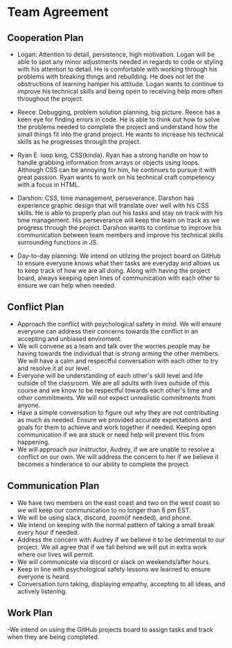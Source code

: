 # Team Agreement

## Cooperation Plan
  - Logan: Attention to detail, persistence, high motivation. Logan will be able to spot any minor adjustments needed in regards to code or styling with his attention to detail.  He is comfortable with working through his problems with breaking things and rebuilding.  He does not let the obstructions of learning hamper his attitude. Logan wants to continue to improve his technical skills and being open to receiving help more often throughout the project.
  
  - Reece: Debugging, problem solution planning, big picture. Reece has a keen eye for finding errors in code.  He is able to think out how to solve the problems needed to complete the project and understand how the small things fit into the grand project. He wants to increase his technical skills as he progresses through the project.
  
  - Ryan E: loop king, CSS(kinda). Ryan has a strong handle on how to handle grabbing information from arrays or objects using loops.  Although CSS can be annoying for him, he continues to pursue it with great passion. Ryan wants to work on his technical craft competency with a focus in HTML.
  
  - Darshon: CSS, time management, perseverance. Darshon has experience graphic design that will translate over well with his CSS skills.  He is able to properly plan out his tasks and stay on track with his time management.  His perseverance will keep the team on track as we progress through the project. Darshon wants to continue to improve his communication between team members and improve his technical skills surrounding functions in JS.
  
  - Day-to-day planning: We intend on utilzing the project board on GitHub to ensure everyone knows what their tasks are everyday and allows us to keep track of how we are all doing.  Along with having the project board, always keeping open lines of communication with each other to ensure we can help when needed.
## Conflict Plan
  - Approach the conflict with psychological safety in mind.  We will ensure everyone can address their concerns towards the conflict in an accepting and unbiased enviroment.
  - We will convene as a team and talk over the worries people may be having towards the individual that is strong arming the other members.  We will have a calm and respectful conversation with each other to try and resolve it at our level.
  - Everyone will be understanding of each other's skill level and life outside of the classroom.  We are all adults with lives outside of this course and we know to be respectful towards each other's time and other commitments.  We will not expect unrealistic commitments from anyone.
  - Have a simple conversation to figure out why they are not contributing as much as needed.  Ensure we provided accurate expectations and goals for them to achieve and work together if needed.  Keeping open communication if we are stuck or need help will prevent this from happening.
  - We will approach our instructor, Audrey, if we are unable to resolve a conflict on our own.  We will address the concern to her if we believe it becomes a hinderance to our ability to complete the project.
## Communication Plan
  - We have two members on the east coast and two on the west coast so we will keep our communication to no longer than 8 pm EST. 
  - We will be using slack, discord, zoom(if needed), and phone.
  - We intend on keeping with the normal pattern of taking a small break every hour if needed.
  - Address the concern with Audrey if we believe it to be detrimental to our project.  We all agree that if we fall behind we will put in extra work where our lives will permit.
  - We will communicate via discord or slack on weekends/after hours.
  - Keep in line with psychological safety lessons we learned to ensure everyone is heard.
  - Conversation turn taking, displaying empathy, accepting to all ideas, and actively listening.
## Work Plan
  -We intend on using the GitHub projects board to assign tasks and track when they are being completed.
